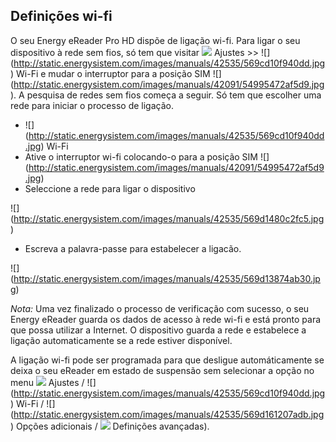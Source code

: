 ## Definições wi-fi

O seu Energy eReader Pro HD dispõe de ligação wi-fi. Para ligar o seu dispositivo à rede sem fios, só tem que visitar ![](http://static.energysistem.com/images/manuals/42535/569d0d8721035.jpg) Ajustes >> ![] (http://static.energysistem.com/images/manuals/42535/569cd10f940dd.jpg) Wi-Fi e mudar o interruptor para a posição SIM ![] (http://static.energysistem.com/images/manuals/42091/54995472af5d9.jpg). A pesquisa de redes sem fios começa a seguir. Só tem que escolher uma rede para iniciar o processo de ligação.

- ![] (http://static.energysistem.com/images/manuals/42535/569cd10f940dd.jpg) Wi-Fi 
- Ative o interruptor wi-fi colocando-o para a posição SIM ![] (http://static.energysistem.com/images/manuals/42091/54995472af5d9.jpg)
- Seleccione a rede para ligar o dispositivo

![] (http://static.energysistem.com/images/manuals/42535/569d1480c2fc5.jpg)

- Escreva a palavra-passe para estabelecer a ligacão.

![] (http://static.energysistem.com/images/manuals/42535/569d13874ab30.jpg)

*Nota:* Uma vez finalizado o processo de verificação com sucesso, o seu Energy eReader guarda os dados de acesso à rede wi-fi e está pronto para que possa utilizar a Internet. O dispositivo guarda a rede e estabelece a ligação automaticamente se a rede estiver disponível. 

A ligação wi-fi pode ser programada para que desligue automáticamente se deixa o seu eReader em estado de suspensão sem selecionar a opção no menu ![](http://static.energysistem.com/images/manuals/42535/569d0d8721035.jpg) Ajustes / ![] (http://static.energysistem.com/images/manuals/42535/569cd10f940dd.jpg) Wi-Fi / ![] (http://static.energysistem.com/images/manuals/42535/569d161207adb.jpg) Opções adicionais / ![](http://static.energysistem.com/images/manuals/42535/569d0d8721035.jpg) Definições avançadas).
